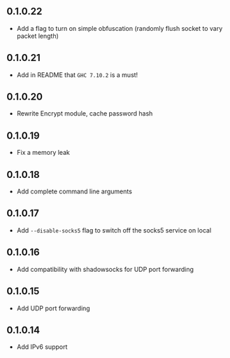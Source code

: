 0.1.0.22
--------
* Add a flag to turn on simple obfuscation (randomly flush socket to vary
  packet length)

0.1.0.21
--------
* Add in README that `GHC 7.10.2` is a must!

0.1.0.20
--------
* Rewrite Encrypt module, cache password hash

0.1.0.19
--------
* Fix a memory leak

0.1.0.18
--------
* Add complete command line arguments

0.1.0.17
--------
* Add `--disable-socks5` flag to switch off the socks5 service on local

0.1.0.16
--------
* Add compatibility with shadowsocks for UDP port forwarding

0.1.0.15
--------
* Add UDP port forwarding

0.1.0.14
--------
* Add IPv6 support
